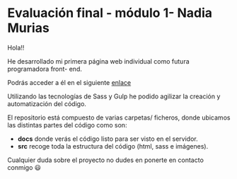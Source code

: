 # Evaluación final - módulo 1- Nadia Murias

Hola!!

He desarrollado mi primera página web individual como futura programadora front- end.

Podrás acceder a él en el siguiente [enlace](http://beta.adalab.es/modulo-1-evaluacion-final-Nadia3584/)

Utilizando las tecnologías de Sass y Gulp he podido agilizar la creación y automatización del código.

El repositorio está compuesto de varias carpetas/ ficheros, donde ubicamos las distintas partes del código como son:

- **docs** donde verás el código listo para ser visto en el servidor.
- **src** recoge toda la estructura del código (html, sass e imágenes).

Cualquier duda sobre el proyecto no dudes en ponerte en contacto conmigo 😃
